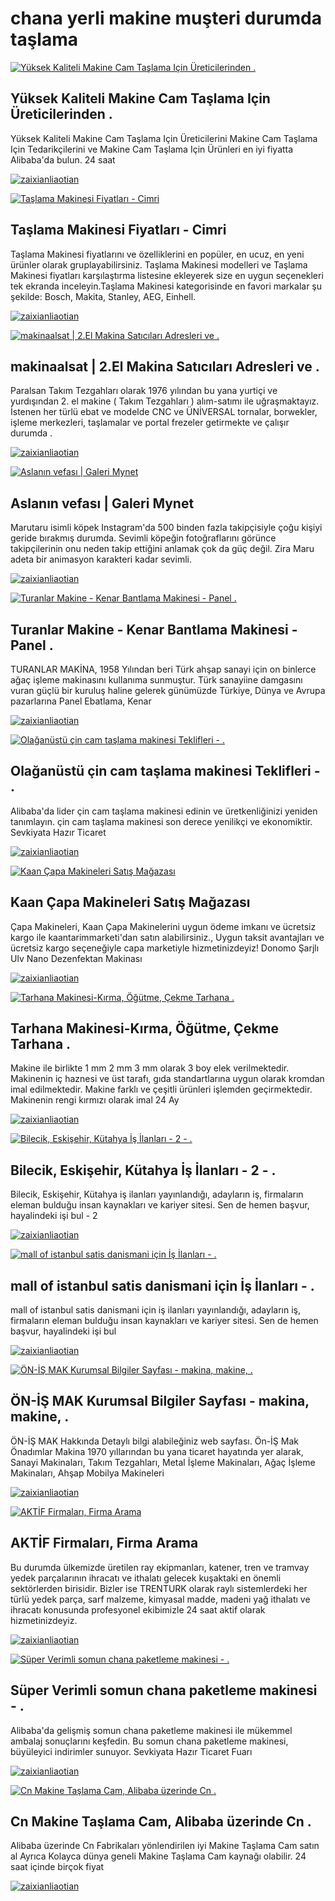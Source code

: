 # chana yerli makine muşteri durumda taşlama
<a href="https://mnn.zoosnet.net/LR/Chatpre.aspx?id=MNN94995150&p=https://topgrinding.com/" target="_blank">![Yüksek Kaliteli Makine Cam Taşlama Için Üreticilerinden .](https://github.com/technlg/images/blob/main/60.jpg)</a>
## Yüksek Kaliteli Makine Cam Taşlama Için Üreticilerinden .
Yüksek Kaliteli Makine Cam Taşlama Için Üreticilerini Makine Cam Taşlama Için Tedarikçilerini ve Makine Cam Taşlama Için Ürünleri en iyi fiyatta Alibaba'da bulun. 24 saat
<a href="https://mnn.zoosnet.net/LR/Chatpre.aspx?id=MNN94995150&p=https://topgrinding.com/" target="_blank"><img src="https://github.com/technlg/images/raw/main/chat11.jpg" alt="zaixianliaotian"/></a><a href="//whatsapp.shibangsoft.com/WhatsApp.php" ><img src="https://github.com/technlg/images/raw/main/chat11.png" alt=""></a>
<a href="https://mnn.zoosnet.net/LR/Chatpre.aspx?id=MNN94995150&p=https://topgrinding.com/" target="_blank">![Taşlama Makinesi Fiyatları - Cimri](https://github.com/technlg/images/blob/main/43.jpg)</a>
## Taşlama Makinesi Fiyatları - Cimri
Taşlama Makinesi fiyatlarını ve özelliklerini en popüler, en ucuz, en yeni ürünler olarak gruplayabilirsiniz. Taşlama Makinesi modelleri ve Taşlama Makinesi fiyatları karşılaştırma listesine ekleyerek size en uygun seçenekleri tek ekranda inceleyin.Taşlama Makinesi kategorisinde en favori markalar şu şekilde: Bosch, Makita, Stanley, AEG, Einhell.
<a href="https://mnn.zoosnet.net/LR/Chatpre.aspx?id=MNN94995150&p=https://topgrinding.com/" target="_blank"><img src="https://github.com/technlg/images/raw/main/chat11.jpg" alt="zaixianliaotian"/></a><a href="//whatsapp.shibangsoft.com/WhatsApp.php" ><img src="https://github.com/technlg/images/raw/main/chat11.png" alt=""></a>
<a href="https://mnn.zoosnet.net/LR/Chatpre.aspx?id=MNN94995150&p=https://topgrinding.com/" target="_blank">![makinaalsat | 2.El Makina Satıcıları Adresleri ve .](https://github.com/technlg/images/blob/main/53.jpg)</a>
## makinaalsat | 2.El Makina Satıcıları Adresleri ve .
Paralsan Takım Tezgahları olarak 1976 yılından bu yana yurtiçi ve yurdışından 2. el makine ( Takım Tezgahları ) alım-satımı ile uğraşmaktayız. İstenen her türlü ebat ve modelde CNC ve ÜNİVERSAL tornalar, borwekler, işleme merkezleri, taşlamalar ve portal frezeler getirmekte ve çalışır durumda .
<a href="https://mnn.zoosnet.net/LR/Chatpre.aspx?id=MNN94995150&p=https://topgrinding.com/" target="_blank"><img src="https://github.com/technlg/images/raw/main/chat11.jpg" alt="zaixianliaotian"/></a><a href="//whatsapp.shibangsoft.com/WhatsApp.php" ><img src="https://github.com/technlg/images/raw/main/chat11.png" alt=""></a>
<a href="https://mnn.zoosnet.net/LR/Chatpre.aspx?id=MNN94995150&p=https://topgrinding.com/" target="_blank">![Aslanın vefası | Galeri Mynet](https://github.com/technlg/images/blob/main/13.jpg)</a>
## Aslanın vefası | Galeri Mynet
Marutaru isimli köpek Instagram'da 500 binden fazla takipçisiyle çoğu kişiyi geride bırakmış durumda. Sevimli köpeğin fotoğraflarını görünce takipçilerinin onu neden takip ettiğini anlamak çok da güç değil. Zira Maru adeta bir animasyon karakteri kadar sevimli.
<a href="https://mnn.zoosnet.net/LR/Chatpre.aspx?id=MNN94995150&p=https://topgrinding.com/" target="_blank"><img src="https://github.com/technlg/images/raw/main/chat11.jpg" alt="zaixianliaotian"/></a><a href="//whatsapp.shibangsoft.com/WhatsApp.php" ><img src="https://github.com/technlg/images/raw/main/chat11.png" alt=""></a>
<a href="https://mnn.zoosnet.net/LR/Chatpre.aspx?id=MNN94995150&p=https://topgrinding.com/" target="_blank">![Turanlar Makine - Kenar Bantlama Makinesi - Panel .](https://github.com/technlg/images/blob/main/63.jpg)</a>
## Turanlar Makine - Kenar Bantlama Makinesi - Panel .
TURANLAR MAKİNA, 1958 Yılından beri Türk ahşap sanayi için on binlerce ağaç işleme makinasını kullanıma sunmuştur. Türk sanayiine damgasını vuran güçlü bir kuruluş haline gelerek günümüzde Türkiye, Dünya ve Avrupa pazarlarına Panel Ebatlama, Kenar 
<a href="https://mnn.zoosnet.net/LR/Chatpre.aspx?id=MNN94995150&p=https://topgrinding.com/" target="_blank"><img src="https://github.com/technlg/images/raw/main/chat11.jpg" alt="zaixianliaotian"/></a><a href="//whatsapp.shibangsoft.com/WhatsApp.php" ><img src="https://github.com/technlg/images/raw/main/chat11.png" alt=""></a>
<a href="https://mnn.zoosnet.net/LR/Chatpre.aspx?id=MNN94995150&p=https://topgrinding.com/" target="_blank">![Olağanüstü çin cam taşlama makinesi Teklifleri - .](https://github.com/technlg/images/blob/main/40.jpg)</a>
## Olağanüstü çin cam taşlama makinesi Teklifleri - .
Alibaba'da lider çin cam taşlama makinesi edinin ve üretkenliğinizi yeniden tanımlayın. çin cam taşlama makinesi son derece yenilikçi ve ekonomiktir. Sevkiyata Hazır Ticaret
<a href="https://mnn.zoosnet.net/LR/Chatpre.aspx?id=MNN94995150&p=https://topgrinding.com/" target="_blank"><img src="https://github.com/technlg/images/raw/main/chat11.jpg" alt="zaixianliaotian"/></a><a href="//whatsapp.shibangsoft.com/WhatsApp.php" ><img src="https://github.com/technlg/images/raw/main/chat11.png" alt=""></a>
<a href="https://mnn.zoosnet.net/LR/Chatpre.aspx?id=MNN94995150&p=https://topgrinding.com/" target="_blank">![Kaan Çapa Makineleri Satış Mağazası](https://github.com/technlg/images/blob/main/5.jpg)</a>
## Kaan Çapa Makineleri Satış Mağazası
Çapa Makineleri, Kaan Çapa Makinelerini uygun ödeme imkanı ve ücretsiz kargo ile kaantarimmarketi'dan satın alabilirsiniz., Uygun taksit avantajları ve ücretsiz kargo seçeneğiyle capa marketiyle hizmetinizdeyiz! Donomo Şarjlı Ulv Nano Dezenfektan Makinası
<a href="https://mnn.zoosnet.net/LR/Chatpre.aspx?id=MNN94995150&p=https://topgrinding.com/" target="_blank"><img src="https://github.com/technlg/images/raw/main/chat11.jpg" alt="zaixianliaotian"/></a><a href="//whatsapp.shibangsoft.com/WhatsApp.php" ><img src="https://github.com/technlg/images/raw/main/chat11.png" alt=""></a>
<a href="https://mnn.zoosnet.net/LR/Chatpre.aspx?id=MNN94995150&p=https://topgrinding.com/" target="_blank">![Tarhana Makinesi-Kırma, Öğütme, Çekme Tarhana .](https://github.com/technlg/images/blob/main/11.jpg)</a>
## Tarhana Makinesi-Kırma, Öğütme, Çekme Tarhana .
Makine ile birlikte 1 mm 2 mm 3 mm olarak 3 boy elek verilmektedir. Makinenin iç haznesi ve üst tarafı, gıda standartlarına uygun olarak kromdan imal edilmektedir. Makine farklı ve çeşitli ürünleri işlemden geçirmektedir. Makinenin rengi kırmızı olarak imal 24 Ay
<a href="https://mnn.zoosnet.net/LR/Chatpre.aspx?id=MNN94995150&p=https://topgrinding.com/" target="_blank"><img src="https://github.com/technlg/images/raw/main/chat11.jpg" alt="zaixianliaotian"/></a><a href="//whatsapp.shibangsoft.com/WhatsApp.php" ><img src="https://github.com/technlg/images/raw/main/chat11.png" alt=""></a>
<a href="https://mnn.zoosnet.net/LR/Chatpre.aspx?id=MNN94995150&p=https://topgrinding.com/" target="_blank">![Bilecik, Eskişehir, Kütahya İş İlanları - 2 - .](https://github.com/technlg/images/blob/main/41.jpg)</a>
## Bilecik, Eskişehir, Kütahya İş İlanları - 2 - .
Bilecik, Eskişehir, Kütahya iş ilanları yayınlandığı, adayların iş, firmaların eleman bulduğu insan kaynakları ve kariyer sitesi. Sen de hemen başvur, hayalindeki işi bul - 2
<a href="https://mnn.zoosnet.net/LR/Chatpre.aspx?id=MNN94995150&p=https://topgrinding.com/" target="_blank"><img src="https://github.com/technlg/images/raw/main/chat11.jpg" alt="zaixianliaotian"/></a><a href="//whatsapp.shibangsoft.com/WhatsApp.php" ><img src="https://github.com/technlg/images/raw/main/chat11.png" alt=""></a>
<a href="https://mnn.zoosnet.net/LR/Chatpre.aspx?id=MNN94995150&p=https://topgrinding.com/" target="_blank">![mall of istanbul satis danismani için İş İlanları - .](https://github.com/technlg/images/blob/main/1.jpg)</a>
## mall of istanbul satis danismani için İş İlanları - .
mall of istanbul satis danismani için iş ilanları yayınlandığı, adayların iş, firmaların eleman bulduğu insan kaynakları ve kariyer sitesi. Sen de hemen başvur, hayalindeki işi bul
<a href="https://mnn.zoosnet.net/LR/Chatpre.aspx?id=MNN94995150&p=https://topgrinding.com/" target="_blank"><img src="https://github.com/technlg/images/raw/main/chat11.jpg" alt="zaixianliaotian"/></a><a href="//whatsapp.shibangsoft.com/WhatsApp.php" ><img src="https://github.com/technlg/images/raw/main/chat11.png" alt=""></a>
<a href="https://mnn.zoosnet.net/LR/Chatpre.aspx?id=MNN94995150&p=https://topgrinding.com/" target="_blank">![ÖN-İŞ MAK Kurumsal Bilgiler Sayfası - makina, makine, .](https://github.com/technlg/images/blob/main/4.jpg)</a>
## ÖN-İŞ MAK Kurumsal Bilgiler Sayfası - makina, makine, .
ÖN-İŞ MAK Hakkında Detaylı bilgi alabileğiniz web sayfası. Ön-İŞ Mak Önadımlar Makina 1970 yıllarından bu yana ticaret hayatında yer alarak, Sanayi Makinaları, Takım Tezgahları, Metal İşleme Makinaları, Ağaç İşleme Makinaları, Ahşap Mobilya Makineleri 
<a href="https://mnn.zoosnet.net/LR/Chatpre.aspx?id=MNN94995150&p=https://topgrinding.com/" target="_blank"><img src="https://github.com/technlg/images/raw/main/chat11.jpg" alt="zaixianliaotian"/></a><a href="//whatsapp.shibangsoft.com/WhatsApp.php" ><img src="https://github.com/technlg/images/raw/main/chat11.png" alt=""></a>
<a href="https://mnn.zoosnet.net/LR/Chatpre.aspx?id=MNN94995150&p=https://topgrinding.com/" target="_blank">![AKTİF Firmaları, Firma Arama](https://github.com/technlg/images/blob/main/47.jpg)</a>
## AKTİF Firmaları, Firma Arama
Bu durumda ülkemizde üretilen ray ekipmanları, katener, tren ve tramvay yedek parçalarının ihracatı ve ithalatı gelecek kuşaktaki en önemli sektörlerden birisidir. Bizler ise TRENTURK olarak raylı sistemlerdeki her türlü yedek parça, sarf malzeme, kimyasal madde, madeni yağ ithalatı ve ihracatı konusunda profesyonel ekibimizle 24 saat aktif olarak hizmetinizdeyiz.
<a href="https://mnn.zoosnet.net/LR/Chatpre.aspx?id=MNN94995150&p=https://topgrinding.com/" target="_blank"><img src="https://github.com/technlg/images/raw/main/chat11.jpg" alt="zaixianliaotian"/></a><a href="//whatsapp.shibangsoft.com/WhatsApp.php" ><img src="https://github.com/technlg/images/raw/main/chat11.png" alt=""></a>
<a href="https://mnn.zoosnet.net/LR/Chatpre.aspx?id=MNN94995150&p=https://topgrinding.com/" target="_blank">![Süper Verimli somun chana paketleme makinesi - .](https://github.com/technlg/images/blob/main/25.jpg)</a>
## Süper Verimli somun chana paketleme makinesi - .
Alibaba'da gelişmiş somun chana paketleme makinesi ile mükemmel ambalaj sonuçlarını keşfedin. Bu somun chana paketleme makinesi, büyüleyici indirimler sunuyor. Sevkiyata Hazır Ticaret Fuarı
<a href="https://mnn.zoosnet.net/LR/Chatpre.aspx?id=MNN94995150&p=https://topgrinding.com/" target="_blank"><img src="https://github.com/technlg/images/raw/main/chat11.jpg" alt="zaixianliaotian"/></a><a href="//whatsapp.shibangsoft.com/WhatsApp.php" ><img src="https://github.com/technlg/images/raw/main/chat11.png" alt=""></a>
<a href="https://mnn.zoosnet.net/LR/Chatpre.aspx?id=MNN94995150&p=https://topgrinding.com/" target="_blank">![Cn Makine Taşlama Cam, Alibaba üzerinde Cn .](https://github.com/technlg/images/blob/main/1.jpg)</a>
## Cn Makine Taşlama Cam, Alibaba üzerinde Cn .
Alibaba üzerinde Cn Fabrikaları yönlendirilen iyi Makine Taşlama Cam satın al Ayrıca Kolayca dünya geneli Makine Taşlama Cam kaynağı olabilir. 24 saat içinde birçok fiyat
<a href="https://mnn.zoosnet.net/LR/Chatpre.aspx?id=MNN94995150&p=https://topgrinding.com/" target="_blank"><img src="https://github.com/technlg/images/raw/main/chat11.jpg" alt="zaixianliaotian"/></a><a href="//whatsapp.shibangsoft.com/WhatsApp.php" ><img src="https://github.com/technlg/images/raw/main/chat11.png" alt=""></a>
